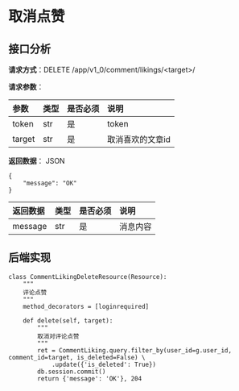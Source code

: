 # 取消点赞

## 接口分析

**请求方式**：DELETE /app/v1\_0/comment/likings/&lt;target&gt;/

**请求参数**：

| 参数 | 类型 | 是否必须 | 说明 |
| :--- | :--- | :--- | :--- |
| token | str | 是 | token |
| target | str | 是 | 取消喜欢的文章id |

**返回数据**： JSON

```
{
    "message": "OK"
}
```

| 返回数据 | 类型 | 是否必须 | 说明 |
| :--- | :--- | :--- | :--- |
| message | str | 是 | 消息内容 |

## 后端实现

```
class CommentLikingDeleteResource(Resource):
    """
    评论点赞
    """
    method_decorators = [loginrequired]

    def delete(self, target):
        """
        取消对评论点赞
        """
        ret = CommentLiking.query.filter_by(user_id=g.user_id, comment_id=target, is_deleted=False) \
            .update({'is_deleted': True})
        db.session.commit()
        return {'message': 'OK'}, 204
```



